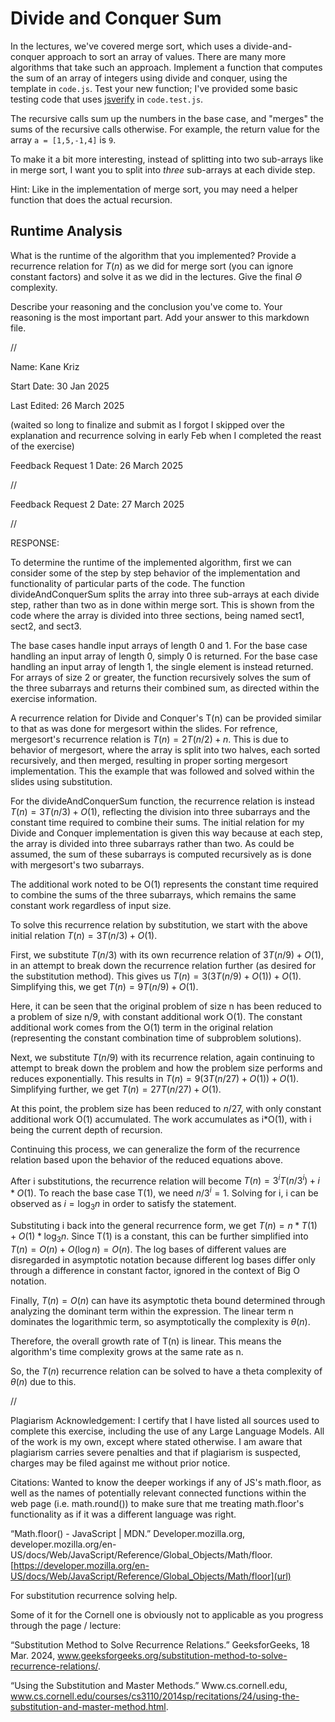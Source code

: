 # Divide and Conquer Sum

In the lectures, we've covered merge sort, which uses a divide-and-conquer
approach to sort an array of values. There are many more algorithms that take
such an approach. Implement a function that computes the sum of an array of
integers using divide and conquer, using the template in `code.js`. Test your
new function; I've provided some basic testing code that uses
[jsverify](https://jsverify.github.io/) in `code.test.js`.

The recursive calls sum up the numbers in the base case, and "merges" the sums
of the recursive calls otherwise. For example, the return value for the array `a
= [1,5,-1,4]` is `9`.

To make it a bit more interesting, instead of splitting into two sub-arrays like
in merge sort, I want you to split into *three* sub-arrays at each divide step.

Hint: Like in the implementation of merge sort, you may need a helper function
that does the actual recursion.

## Runtime Analysis

What is the runtime of the algorithm that you implemented? Provide a recurrence
relation for $T(n)$ as we did for merge sort (you can ignore constant factors)
and solve it as we did in the lectures. Give the final $\Theta$ complexity.

Describe your reasoning and the conclusion you've come to. Your reasoning is the
most important part. Add your answer to this markdown file.


//


Name: Kane Kriz

Start Date: 30 Jan 2025

Last Edited: 26 March 2025 

(waited so long to finalize and submit as I forgot I skipped over the explanation and recurrence solving in early Feb when I completed the reast of the exercise)

Feedback Request 1 Date: 26 March 2025


//


Feedback Request 2 Date: 27 March 2025


//


RESPONSE:

To determine the runtime of the implemented algorithm, first we can consider some of the step by step behavior of the implementation and functionality of particular parts of the code. 
The function divideAndConquerSum splits the array into three sub-arrays at each divide step, rather than two as in done within merge sort. 
This is shown from the code where the array is divided into three sections, being named sect1, sect2, and sect3.

The base cases handle input arrays of length 0 and 1.
For the base case handling an input array of length 0, simply 0 is returned.
For the base case handling an input array of length 1, the single element is instead returned.
For arrays of size 2 or greater, the function recursively solves the sum of the three subarrays and returns their combined sum, as directed within the exercise information.

A recurrence relation for Divide and Conquer's T(n) can be provided similar to that as was done for mergesort within the slides. 
For refrence, mergesort's recurrence relation is $T(n) = 2T(n/2) + n$.
This is due to behavior of mergesort, where the array is split into two halves, each sorted recursively, and then merged, resulting in proper sorting mergesort implementation.
This the example that was followed and solved within the slides using substitution.

For the divideAndConquerSum function, the recurrence relation is instead $T(n) = 3T(n/3) + O(1)$, reflecting the division into three subarrays and the constant time required to combine their sums. 
The initial relation for my Divide and Conquer implementation is given this way because at each step, the array is divided into three subarrays rather than two.
As could be assumed, the sum of these subarrays is computed recursively as is done with mergesort's two subarrays. 

The additional work noted to be O(1) represents the constant time required to combine the sums of the three subarrays, which remains the same constant work regardless of input size. 

To solve this recurrence relation by substitution, we start with the above initial relation $T(n) = 3T(n/3) + O(1)$.

First, we substitute $T(n/3)$ with its own recurrence relation of $3T(n/9) + O(1)$, in an attempt to break down the recurrence relation further (as desired for the substitution method).
This gives us $T(n) = 3(3T(n/9) + O(1)) + O(1)$.
Simplifying this, we get $T(n) = 9T(n/9) + O(1)$.

Here, it can be seen that the original problem of size n has been reduced to a problem of size n/9, with constant additional work O(1).
The constant additional work comes from the O(1) term in the original relation (representing the constant combination time of subproblem solutions).

Next, we substitute $T(n/9)$ with its recurrence relation, again continuing to attempt to break down the problem and how the problem size performs and reduces exponentially.
This results in $T(n) = 9(3T(n/27) + O(1)) + O(1)$.
Simplifying further, we get $T(n) = 27T(n/27) + O(1)$.

At this point, the problem size has been reduced to $n/27$, with only constant additional work O(1) accumulated.
The work accumulates as i*O(1), with i being the current depth of recursion.

Continuing this process, we can generalize the form of the recurrence relation based upon the behavior of the reduced equations above.

After i substitutions, the recurrence relation will become $T(n) = 3^i T(n/3^i) + i * O(1)$.
To reach the base case T(1), we need $n/3^i = 1$.
Solving for i, i can be observed as $i = \log_3{n}$ in order to satisfy the statement.

Substituting i back into the general recurrence form, we get $T(n) = n * T(1) + O(1) * \log_3{n}$.
Since T(1) is a constant, this can be further simplified into $T(n) = O(n) + O(\log n) = O(n)$. 
The log bases of different values are disregarded in asymptotic notation because different log bases differ only through a difference in constant factor, ignored in the context of Big O notation.

Finally, $T(n) = O(n)$ can have its asymptotic theta bound determined through analyzing the dominant term within the expression.
The linear term n dominates the logarithmic term, so asymptotically the complexity is $θ(n)$.

Therefore, the overall growth rate of T(n) is linear.
This means the algorithm's time complexity grows at the same rate as n.

So, the $T(n)$ recurrence relation can be solved to have a theta complexity of $θ(n)$ due to this.


//



Plagiarism Acknowledgement: I certify that I have listed all sources used to complete this exercise, including the use of any Large Language Models. All of the work is my own, except where stated otherwise. I am aware that plagiarism carries severe penalties and that if plagiarism is suspected, charges may be filed against me without prior notice.



Citations:
Wanted to know the deeper workings if any of JS's math.floor, 
as well as the names of potentially relevant connected functions within the web page (i.e. math.round())
to make sure that me treating math.floor's functionality as if it was a different language was right.

“Math.floor() - JavaScript | MDN.” Developer.mozilla.org, developer.mozilla.org/en-US/docs/Web/JavaScript/Reference/Global_Objects/Math/floor.
[https://developer.mozilla.org/en-US/docs/Web/JavaScript/Reference/Global_Objects/Math/floor](url)



For substitution recurrence solving help.

Some of it for the Cornell one is obviously not to applicable as you progress through the page / lecture:

“Substitution Method to Solve Recurrence Relations.” GeeksforGeeks, 18 Mar. 2024, www.geeksforgeeks.org/substitution-method-to-solve-recurrence-relations/.

“Using the Substitution and Master Methods.” Www.cs.cornell.edu, www.cs.cornell.edu/courses/cs3110/2014sp/recitations/24/using-the-substitution-and-master-method.html.
